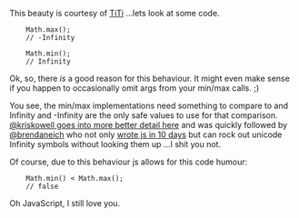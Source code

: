 This beauty is courtesy of [TiTi](https://github.com/TiTi) ...lets look at some code.

```
    Math.max();
    // -Infinity

    Math.min();
    // Infinity
```

Ok, so, there *is* a good reason for this behaviour. It might even make sense if you happen to occasionally omit args from your min/max calls. ;)

You see, the min/max implementations need something to compare to and Infinity and -Infinity are the only safe values to use for that comparison. [@kriskowell goes into more better detail here](https://twitter.com/#!/kriskowal/status/85402842650783744) and was quickly followed by [@brendaneich](https://twitter.com/#!/BrendanEich/status/85406752136368128) who not only [wrote js in 10 days](http://brendaneich.com/2008/04/popularity/) but can rock out unicode Infinity symbols without looking them up ...I shit you not. 

Of course, due to this behaviour js allows for this code humour:

```
    Math.min() < Math.max();
    // false
```

Oh JavaScript, I still love you.
